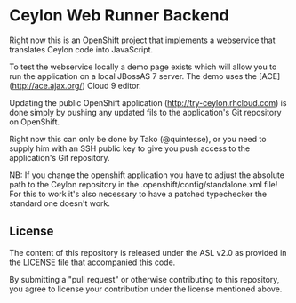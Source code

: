 Ceylon Web Runner Backend
=========================

Right now this is an OpenShift project that implements a webservice that translates
Ceylon code into JavaScript.

To test the webservice locally a demo page exists which will allow you to run the
application on a local JBossAS 7 server. The demo uses the [ACE] (http://ace.ajax.org/) 
Cloud 9 editor.

Updating the public OpenShift application (http://try-ceylon.rhcloud.com) is done
simply by pushing any updated fils to the application's Git repository on OpenShift.

Right now this can only be done by Tako (@quintesse), or you need to supply him with
an SSH public key to give you push access to the application's Git repository.

NB: If you change the openshift application you have to adjust the absolute path to the
Ceylon repository in the .openshift/config/standalone.xml file!
For this to work it's also necessary to have a patched typechecker the standard one
doesn't work.

## License

The content of this repository is released under the ASL v2.0
as provided in the LICENSE file that accompanied this code.

By submitting a "pull request" or otherwise contributing to this repository, you
agree to license your contribution under the license mentioned above.

